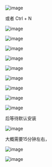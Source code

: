 ![image](https://img2023.cnblogs.com/blog/2402369/202303/2402369-20230309235531965-1126467339.png)

或者 Ctrl + N

![image](https://img2023.cnblogs.com/blog/2402369/202303/2402369-20230309235544887-659031519.png)

![image](https://img2023.cnblogs.com/blog/2402369/202303/2402369-20230309235549562-1638818295.png)

![image](https://img2023.cnblogs.com/blog/2402369/202303/2402369-20230309235554228-1524367353.png)

![image](https://img2023.cnblogs.com/blog/2402369/202303/2402369-20230309235558799-795220728.png)

![image](https://img2023.cnblogs.com/blog/2402369/202303/2402369-20230309235603559-1743401160.png)

![image](https://img2023.cnblogs.com/blog/2402369/202303/2402369-20230309235608538-1239814416.png)

![image](https://img2023.cnblogs.com/blog/2402369/202303/2402369-20230309235613353-911244719.png)

![image](https://img2023.cnblogs.com/blog/2402369/202303/2402369-20230309235619480-153862233.png)

![image](https://img2023.cnblogs.com/blog/2402369/202303/2402369-20230309235625175-1404081298.png)

后等待默认安装

![image](https://img2023.cnblogs.com/blog/2402369/202303/2402369-20230309235638277-1110588452.png)

大概需要15分钟左右，

![image](https://img2023.cnblogs.com/blog/2402369/202303/2402369-20230309235650682-633071583.png)

![image](https://img2023.cnblogs.com/blog/2402369/202303/2402369-20230309235700677-1505370251.png)
